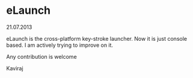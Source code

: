 eLaunch
=======
21.07.2013

eLaunch is the cross-platform key-stroke launcher. Now it is just console based. I am actively trying to improve on it.

Any contribution is welcome


Kaviraj
